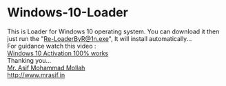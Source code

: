 # Windows-10-Loader
This is Loader for Windows 10 operating system. You can download it then just run the "Re-LoaderByR@1n.exe", It will install automatically...  
For guidance watch this video :  
[Windows 10 Activation 100% works](https://www.youtube.com/watch?v=PJw8Bx4OO28)  
Thanking you...  
[Mr. Asif Mohammad Mollah](https://mrasif.github.io/)  
http://www.mrasif.in  
